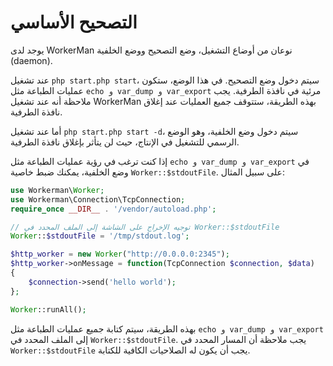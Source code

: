 # التصحيح الأساسي

يوجد لدى WorkerMan نوعان من أوضاع التشغيل، وضع التصحيح ووضع الخلفية (daemon).

عند تشغيل `php start.php start`، سيتم دخول وضع التصحيح. في هذا الوضع، ستكون عمليات الطباعة مثل `echo و var_dump و var_export` مرئية في نافذة الطرفية. يجب ملاحظة أنه عند تشغيل WorkerMan بهذه الطريقة، ستتوقف جميع العمليات عند إغلاق نافذة الطرفية.

أما عند تشغيل `php start.php start -d`، سيتم دخول وضع الخلفية، وهو الوضع الرسمي للتشغيل في الإنتاج، حيث لن يتأثر بإغلاق نافذة الطرفية.

إذا كنت ترغب في رؤية عمليات الطباعة مثل `echo و var_dump و var_export` في وضع الخلفية، يمكنك ضبط خاصية `Worker::$stdoutFile`. على سبيل المثال:

```php
use Workerman\Worker;
use Workerman\Connection\TcpConnection;
require_once __DIR__ . '/vendor/autoload.php';

// توجيه الإخراج على الشاشة إلى الملف المحدد في Worker::$stdoutFile
Worker::$stdoutFile = '/tmp/stdout.log';

$http_worker = new Worker("http://0.0.0.0:2345");
$http_worker->onMessage = function(TcpConnection $connection, $data)
{
    $connection->send('hello world');
};

Worker::runAll();
```

بهذه الطريقة، سيتم كتابة جميع عمليات الطباعة مثل `echo و var_dump و var_export` إلى الملف المحدد في `Worker::$stdoutFile`. يجب ملاحظة أن المسار المحدد في `Worker::$stdoutFile` يجب أن يكون له الصلاحيات الكافية للكتابة.

